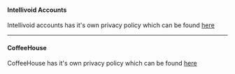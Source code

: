 #### Intellivoid Accounts

Intellivoid accounts has it's own privacy policy which
can be found [here](https://accounts.intellivoid.net/privacy)

--------------------------------------------------------------

#### CoffeeHouse

CoffeeHouse has it's own privacy policy which
can be found [here](https://coffeehouse.intellivoid.net/privacy)
